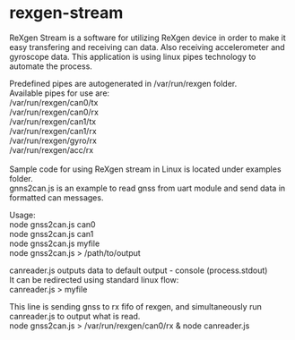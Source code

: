 # rexgen-stream

ReXgen Stream is a software for utilizing ReXgen device in order to make it easy transfering and receiving can data. Also receiving accelerometer and gyroscope data.
This application is using linux pipes technology to automate the process. <br/>

Predefined pipes are autogenerated in /var/run/rexgen folder.<br/>
Available pipes for use are:<br/>
/var/run/rexgen/can0/tx<br/>
/var/run/rexgen/can0/rx<br/>
/var/run/rexgen/can1/tx<br/>
/var/run/rexgen/can1/rx<br/>
/var/run/rexgen/gyro/rx<br/>
/var/run/rexgen/acc/rx<br/>
<br/>
Sample code for using ReXgen stream in Linux is located under examples folder.<br/>
gnns2can.js is an example to read gnss from uart module and send data in formatted can messages.<br/>

Usage:<br/>
node gnss2can.js can0<br/>
node gnss2can.js can1<br/>
node gnss2can.js myfile<br/>
node gnss2can.js > /path/to/output<br/>

canreader.js outputs data to default output - console (process.stdout)<br/>
It can be redirected using standard linux flow:<br/>
canreader.js > myfile<br/>


This line is sending gnss to rx fifo of rexgen, and simultaneously run canreader.js to output what is read.<br/>
node gnss2can.js > /var/run/rexgen/can0/rx & node canreader.js<br/>
